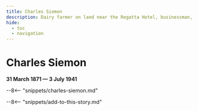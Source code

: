 ```yaml
---
title: Charles Siemon
description: Dairy farmer on land near the Regatta Hotel, businessman, and Toowong Town Councillor
hide:
  - toc
  - navigation 
---
```


# Charles Siemon

**31 March 1871 — 3 July 1941**

--8<-- "snippets/charles-siemon.md"

--8<-- "snippets/add-to-this-story.md"